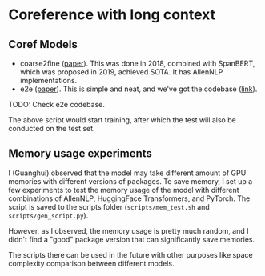 # Coreference with long context

## Coref Models

- coarse2fine ([paper](https://arxiv.org/abs/1804.05392)). This was done in 2018, combined with SpanBERT, which was
  proposed in 2019, achieved SOTA. It has AllenNLP implementations.
- e2e ([paper](https://arxiv.org/abs/2107.01700)). This is simple and neat, and we've got the codebase
  ([link](https://drive.google.com/file/d/1SLKX6JR4ynox9CP_hf9FOXMyAzPE2GeK/view)).

TODO: Check e2e codebase.

The above script would start training, after which the test will also be conducted on the test set.

## Memory usage experiments

I (Guanghui) observed that the model may take different amount of GPU memories with different versions of packages.
To save memory, I set up a few experiments to test the memory usage of the model with different combinations
of AllenNLP, HuggingFace Transformers, and PyTorch.
The script is saved to the scripts folder (`scripts/mem_test.sh` and `scripts/gen_script.py`).

However, as I observed, the memory usage is pretty much random, and I didn't find a "good" package version
that can significantly save memories.

The scripts there can be used in the future with other purposes like space complexity comparison
between different models.

